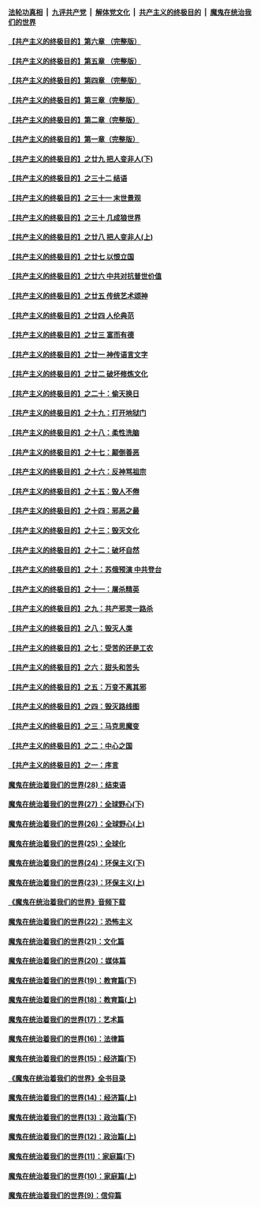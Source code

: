 

####  [法轮功真相](../../../../basic/blob/master/README.md?t=07011131) &nbsp;|&nbsp; [九评共产党](../../../../9ping.md/blob/master/README.md?t=07011131) &nbsp;|&nbsp; [解体党文化](../../../../jtdwh.md/blob/master/README.md?t=07011131)  &nbsp;|&nbsp; [共产主义的终极目的](../../../../gczydzjmd.md/blob/master/README.md?t=07011131) &nbsp;|&nbsp; [魔鬼在统治我们的世界](../../../../mgztzwmdsj.md/blob/master/README.md?t=07011131) 

#### [【共产主义的终极目的】第六章 （完整版）](../pages/nsc422/n11428913.md?t=07011131) 

#### [【共产主义的终极目的】第五章 （完整版）](../pages/nsc422/n11428912.md?t=07011131) 

#### [【共产主义的终极目的】第四章 （完整版）](../pages/nsc422/n11428907.md?t=07011131) 

#### [【共产主义的终极目的】第三章（完整版）](../pages/nsc422/n11428848.md?t=07011131) 

#### [【共产主义的终极目的】第二章（完整版）](../pages/nsc422/n11428831.md?t=07011131) 

#### [【共产主义的终极目的】第一章（完整版）](../pages/nsc422/n11417651.md?t=07011131) 

#### [【共产主义的终极目的】之廿九 把人变非人(下)](../pages/nsc422/n11344140.md?t=07011131) 

#### [【共产主义的终极目的】之三十二 结语](../pages/nsc422/n11360535.md?t=07011131) 

#### [【共产主义的终极目的】之三十一 末世景观](../pages/nsc422/n11351129.md?t=07011131) 

#### [【共产主义的终极目的】之三十 几成狼世界](../pages/nsc422/n11348280.md?t=07011131) 

#### [【共产主义的终极目的】之廿八 把人变非人(上)](../pages/nsc422/n11340492.md?t=07011131) 

#### [【共产主义的终极目的】之廿七 以恨立国](../pages/nsc422/n11336944.md?t=07011131) 

#### [【共产主义的终极目的】之廿六 中共对抗普世价值](../pages/nsc422/n11324785.md?t=07011131) 

#### [【共产主义的终极目的】之廿五 传统艺术颂神](../pages/nsc422/n11296396.md?t=07011131) 

#### [【共产主义的终极目的】之廿四 人伦典范](../pages/nsc422/n11296397.md?t=07011131) 

#### [【共产主义的终极目的】之廿三 富而有德](../pages/nsc422/n11283598.md?t=07011131) 

#### [【共产主义的终极目的】之廿一 神传语言文字](../pages/nsc422/n11263265.md?t=07011131) 

#### [【共产主义的终极目的】之廿二 破坏修炼文化](../pages/nsc422/n11245728.md?t=07011131) 

#### [【共产主义的终极目的】之二十：偷天换日](../pages/nsc422/n11238846.md?t=07011131) 

#### [【共产主义的终极目的】之十九：打开地狱门](../pages/nsc422/n11206376.md?t=07011131) 

#### [【共产主义的终极目的】之十八：柔性洗脑](../pages/nsc422/n11199994.md?t=07011131) 

#### [【共产主义的终极目的】之十七：颠倒善恶](../pages/nsc422/n11179782.md?t=07011131) 

#### [【共产主义的终极目的】之十六：反神骂祖宗](../pages/nsc422/n11166798.md?t=07011131) 

#### [【共产主义的终极目的】之十五：毁人不倦](../pages/nsc422/n11166792.md?t=07011131) 

#### [【共产主义的终极目的】之十四：邪恶之最](../pages/nsc422/n11150249.md?t=07011131) 

#### [【共产主义的终极目的】之十三：毁灭文化](../pages/nsc422/n11135227.md?t=07011131) 

#### [【共产主义的终极目的】之十二：破坏自然](../pages/nsc422/n11135214.md?t=07011131) 

#### [【共产主义的终极目的】之十：苏俄预演 中共登台](../pages/nsc422/n11118424.md?t=07011131) 

#### [【共产主义的终极目的】之十一：屠杀精英](../pages/nsc422/n11118442.md?t=07011131) 

#### [【共产主义的终极目的】之九：共产邪灵一路杀](../pages/nsc422/n11114139.md?t=07011131) 

#### [【共产主义的终极目的】之八：毁灭人类](../pages/nsc422/n11108503.md?t=07011131) 

#### [【共产主义的终极目的】之七：受苦的还是工农](../pages/nsc422/n11101809.md?t=07011131) 

#### [【共产主义的终极目的】之六：甜头和苦头](../pages/nsc422/n11096971.md?t=07011131) 

#### [【共产主义的终极目的】之五：万变不离其邪](../pages/nsc422/n11091285.md?t=07011131) 

#### [【共产主义的终极目的】之四：毁灭路线图](../pages/nsc422/n11086284.md?t=07011131) 

#### [【共产主义的终极目的】之三：马克思魔变](../pages/nsc422/n11061941.md?t=07011131) 

#### [【共产主义的终极目的】之二：中心之国](../pages/nsc422/n11047728.md?t=07011131) 

#### [【共产主义的终极目的】之一：序言](../pages/nsc422/n11086077.md?t=07011131) 

#### [魔鬼在统治着我们的世界(28)：结束语](../pages/nsc422/n10936246.md?t=07011131) 

#### [魔鬼在统治着我们的世界(27)：全球野心(下)](../pages/nsc422/n10928319.md?t=07011131) 

#### [魔鬼在统治着我们的世界(26)：全球野心(上)](../pages/nsc422/n10900318.md?t=07011131) 

#### [魔鬼在统治着我们的世界(25)：全球化](../pages/nsc422/n10788205.md?t=07011131) 

#### [魔鬼在统治着我们的世界(24)：环保主义(下)](../pages/nsc422/n10695307.md?t=07011131) 

#### [魔鬼在统治着我们的世界(23)：环保主义(上)](../pages/nsc422/n10688613.md?t=07011131) 

#### [《魔鬼在统治着我们的世界》音频下载](../pages/nsc422/n10635553.md?t=07011131) 

#### [魔鬼在统治着我们的世界(22)：恐怖主义](../pages/nsc422/n10614727.md?t=07011131) 

#### [魔鬼在统治着我们的世界(21)：文化篇](../pages/nsc422/n10597706.md?t=07011131) 

#### [魔鬼在统治着我们的世界(20)：媒体篇](../pages/nsc422/n10586579.md?t=07011131) 

#### [魔鬼在统治着我们的世界(19)：教育篇(下)](../pages/nsc422/n10564808.md?t=07011131) 

#### [魔鬼在统治着我们的世界(18)：教育篇(上)](../pages/nsc422/n10526970.md?t=07011131) 

#### [魔鬼在统治着我们的世界(17)：艺术篇](../pages/nsc422/n10499093.md?t=07011131) 

#### [魔鬼在统治着我们的世界(16)：法律篇](../pages/nsc422/n10485969.md?t=07011131) 

#### [魔鬼在统治着我们的世界(15)：经济篇(下)](../pages/nsc422/n10469975.md?t=07011131) 

#### [《魔鬼在统治着我们的世界》全书目录](../pages/nsc422/n10464261.md?t=07011131) 

#### [魔鬼在统治着我们的世界(14)：经济篇(上)](../pages/nsc422/n10457370.md?t=07011131) 

#### [魔鬼在统治着我们的世界(13)：政治篇(下)](../pages/nsc422/n10448270.md?t=07011131) 

#### [魔鬼在统治着我们的世界(12)：政治篇(上)](../pages/nsc422/n10444576.md?t=07011131) 

#### [魔鬼在统治着我们的世界(11)：家庭篇(下)](../pages/nsc422/n10440961.md?t=07011131) 

#### [魔鬼在统治着我们的世界(10)：家庭篇(上)](../pages/nsc422/n10435448.md?t=07011131) 

#### [魔鬼在统治着我们的世界(9)：信仰篇](../pages/nsc422/n10432159.md?t=07011131) 

